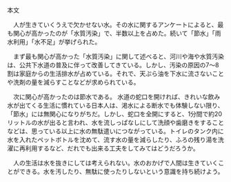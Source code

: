 
本文

　人が生きていくうえで欠かせない水。その水に関するアンケートによると、最も関心が高かったのが「水質汚染」で、半数以上を占めた。続いて「節水」「雨水利用」「水不足」が挙げられた。

　まず最も関心が高かった「水質汚染」に関して述べると、河川や海や水質汚染は、公共下水道の普及に伴って改善してきている。しかし、汚染の原因の7～8割は家庭からの生活排水が占めている。それで、天ぷら油を下水に流さないことや洗剤の量を減らすことなどが求められている。

　次に関心が高かったのは節水である。
水道の蛇口を開ければ、きれいな飲み水が出てくる生活に慣れている日本人は、渇水による断水でも体験しない限り、「節水」には無関心になりがちだ。しかし、蛇口を全開にすると、1分間で約20リットルの水が出ると言われ、水を流しっぱなしにして洗顔や歯磨きをすることなどは、思っている以上に水の無駄遣いにつながっている。トイレのタンク内に水を入れたペットボトルを沈めて、流す水の量を減らしたり、ふろの残り湯を洗濯に再利用するなど、だれでも出来る工夫をしてみてはどうだろうか。

　人の生活は水を抜きにしては考えられない。水のおかげで人間は生きていくことができる。水を汚したり、無駄に使ったりしないという意識を持ち続けよう。
